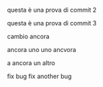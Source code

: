 questa è una prova di commit 2

questa è una prova di commit 3

cambio ancora

ancora uno
uno ancvora

a ancora un altro

fix bug 
fix another bug